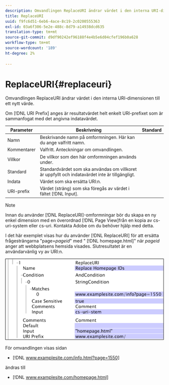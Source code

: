 ```yaml
---
description: Omvandlingen ReplaceURI ändrar värdet i den interna URI-dimensionen till ett nytt värde.
title: ReplaceURI
uuid: f9fc6d51-6eb6-4ace-8c19-2c0200555363
exl-id: 03a6f306-5e2e-488c-8d79-a14938dcd635
translation-type: tm+mt
source-git-commit: d9df90242ef96188f4e4b5e6d04cfef196b0a628
workflow-type: tm+mt
source-wordcount: '189'
ht-degree: 2%

---
```


# ReplaceURI{#replaceuri}

Omvandlingen ReplaceURI ändrar värdet i den interna URI-dimensionen till ett nytt värde.

Om [!DNL URI Prefix] anges är resultatvärdet helt enkelt URI-prefixet som är sammanfogat med det angivna indatavärdet.

| Parameter | Beskrivning | Standard |
|---|---|---|
| Namn | Beskrivande namn på omformningen. Här kan du ange valfritt namn. |  |
| Kommentarer | Valfritt. Anteckningar om omvandlingen. |  |
| Villkor | De villkor som den här omformningen används under. |  |
| Standard | Standardvärdet som ska användas om villkoret är uppfyllt och indatavärdet inte är tillgängligt. |  |
| Indata | Värdet som ska ersätta URI:n. |  |
| URI-prefix | Värdet (sträng) som ska föregås av värdet i fältet [!DNL Input]. |  |

>[!NOTE]
>
>Innan du använder [!DNL ReplaceURI]-omformningar bör du skapa en ny enkel dimension med en överordnad [!DNL Page View]från en kopia av cs-uri-system eller cs-uri. Kontakta Adobe om du behöver hjälp med detta.

I det här exemplet visas hur du använder [!DNL ReplaceURI] för att ersätta frågesträngarna &quot;page=*pageid*&quot; med &quot; [!DNL homepage.html]&quot; när *pageid* anger att webbplatsens hemsida visades. Slutresultatet är en användarvänlig vy av URI:n.

![](assets/cfg_TransformationType_ReplaceURI.bmp)

För omvandlingen visas sidan

* [!DNL www.examplesite.com/info.html?page=1550]

ändras till

* [!DNL www.examplesite.com/homepage.html]
